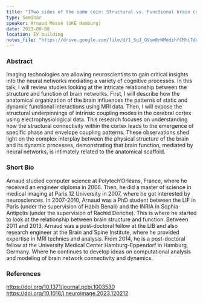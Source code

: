 ```yaml
---
title: "ITwo sides of the same coin: Structural vs. Functional brain connectivity"
type: Seminar
speaker: Arnaud Messé (UKE Hamburg)
date: 2023-09-08
location: EV building
notes_file: "https://drive.google.com/file/d/1_SuJ_GVsm0rWMedihfCMhi7dALOYjnet/view?usp=drive_link"
---
```



### Abstract

Imaging technologies are allowing neuroscientists to gain critical
insights into the neural networks mediating a variety of cognitive
processes. In this talk, I will review studies looking at the intricate
relationship between the structure and function of brain networks.
First, I will describe how the anatomical organization of the brain
influences the patterns of static and dynamic functional interactions
using MRI data. Then, I will expose the structural underpinnings of
intrinsic coupling modes in the cerebral cortex using
electrophysiological data. This research focuses on understanding how
the structural connectivity within the cortex leads to the emergence of
specific phase and envelope coupling patterns. These observations shed
light on the complex interplay between the physical structure of the
brain and its dynamic processes, demonstrating that brain function,
mediated by neural networks, is intimately related to the anatomical
scaffold.


### Short Bio

Arnaud studied computer science at Polytech’Orléans, France, where he
received an engineer diploma in 2006. Then, he did a master of science
in medical imaging at Paris 12 University in 2007, where he got
interested by neurosciences. In 2007-2010, Arnaud was a PhD student
between the LIF in Paris (under the supervision of Habib Benali) and the
INRIA in Sophia-Antipolis (under the supervision of Rachid Deriche).
This is where he started to look at the relationship between brain
structure and function. Between 2011 and 2013, Arnaud was a
post-doctoral fellow at the LIB and also research engineer at the Brain
and Spine Institute, where he provided expertise in MRI technics and
analysis. From 2014, he is a post-doctoral fellow at the University
Medical Center Hamburg-Eppendorf in Hamburg, Germany. Where he continues
to develop ideas on computational analysis and modeling of brain network
connectivity and dynamics.

### References

https://doi.org/10.1371/journal.pcbi.1003530
https://doi.org/10.1016/j.neuroimage.2023.120212
